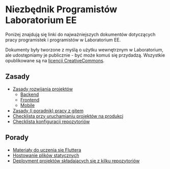 # Niezbędnik Programistów Laboratorium EE

Poniżej znajdują się linki do najważniejszych dokumentów dotyczących pracy programistek i programistów w Laboratorium EE.

Dokumenty były tworzone z myślą o użytku wewnętrznym w Laboratorium, ale udostępniamy je publicznie - być może komuś się przydadzą. Wszystkie opublikowane są na [licencji CreativeCommons](LICENSE). 

## Zasady
* [Zasady rozwijania projektów](project_development.md)
  * [Backend](project_development_backend.md)
  * [Frontend](project_development_frontend.md)
  * [Mobile](project_development_mobile.md)
* [Zasady (i poradnik) pracy z gitem](gitflow.md)
* [Checklista przy uruchamianiu projektów na produkcj](launch_checklist.md)
* [Checklista konfiguracji repozytoriów](new_repo_checklist.md)

## Porady
* [Materiały do uczenia się Fluttera](flutter101.md)
* [Hostowanie plików statycznych](static.md)
* [Deployment projektów składających się z kilku repozytoriów](multirepo_deployment.md)

